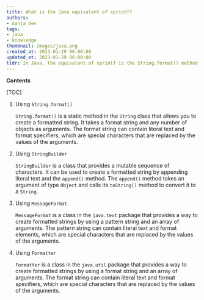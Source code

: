 ```yaml
---
title: What is the Java equivalent of sprintf?
authors:
- nanja_dev
tags:
- java
- knowledge
thumbnail: images/java.png
created_at: 2023-01-29 00:00:00
updated_at: 2023-01-29 00:00:00
tldr: In Java, the equivalent of sprintf is the String.format() method.
---
```


**Contents**

[TOC]

1. Using `String.format()` 
   
   `String.format()` is a static method in the `String` class that allows you to create a formatted string. It takes a format string and any number of objects as arguments. The format string can contain literal text and format specifiers, which are special characters that are replaced by the values of the arguments.

2. Using `StringBuilder` 
   
   `StringBuilder` is a class that provides a mutable sequence of characters. It can be used to create a formatted string by appending literal text and the `append()` method. The `append()` method takes an argument of type `Object` and calls its `toString()` method to convert it to a `String`.

3. Using `MessageFormat` 
   
   `MessageFormat` is a class in the `java.text` package that provides a way to create formatted strings by using a pattern string and an array of arguments. The pattern string can contain literal text and format elements, which are special characters that are replaced by the values of the arguments.

4. Using `Formatter` 
   
   `Formatter` is a class in the `java.util` package that provides a way to create formatted strings by using a format string and an array of arguments. The format string can contain literal text and format specifiers, which are special characters that are replaced by the values of the arguments.
